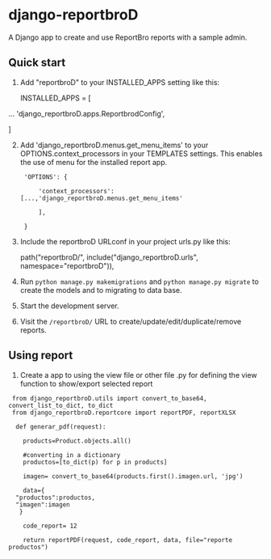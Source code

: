 # django-reportbroD
A Django app to create and use ReportBro reports with a sample admin.

Quick start
-----------

1. Add "reportbroD" to your INSTALLED_APPS setting like this:

    INSTALLED_APPS = [
   
...
   'django_reportbroD.apps.ReportbrodConfig',

   ]

2. Add 'django_reportbroD.menus.get_menu_items' to your OPTIONS.context_processors in your TEMPLATES settings. This enables the use of menu for the installed report app. 

        'OPTIONS': {
   
            'context_processors': [...,'django_reportbroD.menus.get_menu_items'
   
            ],
            
        }


3. Include the reportbroD URLconf in your project urls.py like this:

   path("reportbroD/", include("django_reportbroD.urls", namespace="reportbroD")),

4. Run ``python manage.py makemigrations`` and ``python manage.py migrate`` to create the models and to migrating to data base.

5. Start the development server.

6. Visit the ``/reportbroD/`` URL to create/update/edit/duplicate/remove reports.


Using report
-----------

1. Create a app to using the view file or other file .py for defining the view function to show/export selected report
 ```
  from django_reportbroD.utils import convert_to_base64, convert_list_to_dict, to_dict
  from django_reportbroD.reportcore import reportPDF, reportXLSX
  
   def generar_pdf(request):
   
     products=Product.objects.all()
   
     #converting in a dictionary
     productos=[to_dict(p) for p in products]
   
     imagen= convert_to_base64(products.first().imagen.url, 'jpg')
   
     data={
   "productos":productos,
   "imagen":imagen
    }
   
     code_report= 12

     return reportPDF(request, code_report, data, file="reporte productos")
 
   ```

